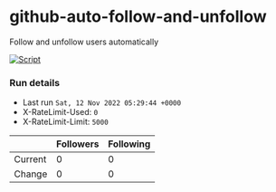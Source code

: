 # github-auto-follow-and-unfollow
Follow and unfollow users automatically

[![Script](https://github.com/isyuricunha/github-auto-follow-and-unfollow/actions/workflows/main.yml/badge.svg)](https://github.com/isyuricunha/github-auto-follow-and-unfollow/actions/workflows/main.yml)
### Run details
- Last run `Sat, 12 Nov 2022 05:29:44 +0000`
- X-RateLimit-Used: `0`
- X-RateLimit-Limit: `5000`

|  | Followers | Following |
| - | --------- | --------- |
| Current | 0 | 0 |
| Change | 0 | 0|
